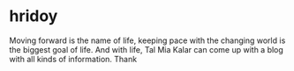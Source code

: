 # hridoy
Moving forward is the name of life, keeping pace with the changing world is the biggest goal of life. And with life, Tal Mia Kalar can come up with a blog with all kinds of information. Thank             

